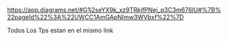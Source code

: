 https://app.diagrams.net/#G1j2seYX9k_xz9TRkjfPNej_p3C3m676lU#%7B%22pageId%22%3A%22UWCC1AmGApNImw3WVbxf%22%7D

Todos Los Tps estan en el mismo link
